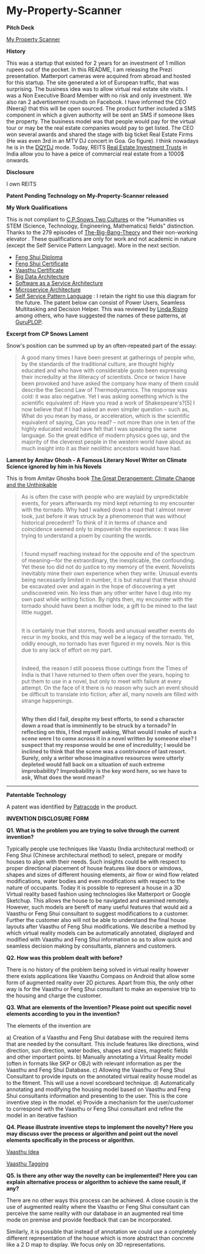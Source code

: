 # My-Property-Scanner


**Pitch Deck**

[My Property Scanner](https://prezi.com/hqwup5yu13hp/my-property-scanner/?present=1)



**History**

This was a startup that existed for 2 years for an investment of 1 million rupees out of the pocket. In this README, I am releasing the Prezi presentation. Matterport cameras were acquired from abroad and hosted for this startup. The site generated a lot of European traffic, that was surprising. The business idea was to allow virtual real estate site visits. I was a Non Executive Board Member with no risk and only investment. We also ran 2 advertisement rounds on Facebook. I have informed the CEO (Neeraj) that this will be open sourced. The product further included a SMS component in which a given authority will be sent an SMS if someone likes the property. The business model was that people would pay for the virtual tour or may be the real estate companies would pay to get listed. The CEO won several awards and shared the stage with big ticket Real Estate Firms (He was even 3rd in an MTV DJ concert in Goa. Go figure). I think nowadays he is in the [DQYDJ](https://web.archive.org/web/20021209091429/http://www.dqydj.com/index.html) mode.  Today, REITS [Real Estate Investment Trusts](https://www.etmoney.com/blog/everything-you-need-to-know-about-real-estate-investment-trusts-reits/) in India allow you to have a peice of commercial real estate from a 1000$ onwards.

**Disclosure**

I own REITS



**Patent Pending Technology on My-Property-Scanner released**

**My Work Qualifications**

This is not compliant to [C.P.Snows Two Cultures](https://en.wikipedia.org/wiki/The_Two_Cultures) or the "Humanities vs STEM (Science, Technology, Engineering, Mathematics) fields"  distinction. Thanks to the 279 episodes of [The-Big-Bang-Theory](https://en.wikipedia.org/wiki/The_Big_Bang_Theory) and their non-working elevator . These qualifications are only for work and not academic in nature (except the Self Service Pattern Language). More in the next section.

* [Feng Shui Diploma](https://github.com/spacetracker-collab/My-Property-Scanner/blob/main/Feng%20Shui%20Diploma%20-%20Ramkumar%20R.jpg)
* [Feng Shui Certificate](https://github.com/spacetracker-collab/My-Property-Scanner/blob/main/Feng%20Shui%20Certificate.jpg)
* [Vaasthu Certificate](https://github.com/spacetracker-collab/My-Property-Scanner/blob/main/Vaasthu%20Certificate.jpg)
* [Big Data Architecture](https://github.com/spacetracker-collab/My-Property-Scanner/blob/main/Architecting%20Big%20Data.jpg)
* [Software as a Service Architecture](https://github.com/spacetracker-collab/My-Property-Scanner/blob/main/Architecting%20SaaS.jpg)
* [Microservice Architecture](https://github.com/spacetracker-collab/My-Property-Scanner/blob/main/Microservice%20Architecture.jpg)
* [Self Service Pattern Language](https://github.com/spacetracker-collab/My-Property-Scanner/blob/main/Self%20Service%20Pattern%20Language%201.0.png) : I retain the right tio use this diagram for the future. The patent below can consist of Power Users, Seamless Multitasking and Decision Helper. This was reviewed by [Linda Rising](https://en.wikipedia.org/wiki/Linda_Rising) among others, who have suggested the names of these patterns, at [GuruPLOP](https://hillside.net/guruplop/).
                 
**Excerpt from CP Snows Lament**

Snow's position can be summed up by an often-repeated part of the essay:

<blockquote>

A good many times I have been present at gatherings of people who, by the standards of the traditional culture, are thought highly educated and who have with considerable gusto been expressing their incredulity at the illiteracy of scientists. Once or twice I have been provoked and have asked the company how many of them could describe the Second Law of Thermodynamics. The response was cold: it was also negative. Yet I was asking something which is the scientific equivalent of: Have you read a work of Shakespeare's?[5] I now believe that if I had asked an even simpler question – such as, What do you mean by mass, or acceleration, which is the scientific equivalent of saying, Can you read? – not more than one in ten of the highly educated would have felt that I was speaking the same language. So the great edifice of modern physics goes up, and the majority of the cleverest people in the western world have about as much insight into it as their neolithic ancestors would have had.

</blockquote>

**Lament by Amitav Ghosh - A Famous Literary Novel Writer on Climate Science ignored by him in his Novels**

This is from Amitav Ghoshs book [The Great Derangement: Climate Change and the Unthinkable](https://www.amazon.in/Great-Derangement-Climate-Change-Unthinkable-ebook/dp/B06XXHFVPH?ref=kindlecontentin50-21&tag=kindlecontentin50-21&gclid=CjwKCAjwnPOEBhA0EiwA609ReVgzJVkksVqRJsiqfY0M9_izDER-YWZ2ad_Ynk7rj0fGVy9GStMCSxoCWJgQAvD_BwE)

<blockquote>
 As is often the case with people who are waylaid by unpredictable events, for years afterwards my mind kept returning to my encounter with the tornado. Why had I walked down a road that I almost never took, just before it was struck by a phenomenon that was without historical precedent? To think of it in terms of chance and coincidence seemed only to impoverish the experience: it was like trying to understand a poem by counting the words. <br> <br>
  
I found myself reaching instead for the opposite end of the spectrum of meaning—for the extraordinary, the inexplicable, the confounding. Yet these too did not do justice to my memory of the event. Novelists inevitably mine their own experience when they write. Unusual events being necessarily limited in number, it is but natural that these should be excavated over and again in the hope of discovering a yet undiscovered vein. No less than any other writer have I dug into my own past while writing fiction. By rights then, my encounter with the tornado should have been a mother lode, a gift to be mined to the last little nugget. <br> <br>

It is certainly true that storms, floods and unusual weather events do recur in my books, and this may well be a legacy of the tornado. Yet, oddly enough, no tornado has ever figured in my novels. Nor is this due to any lack of effort on my part. <br> <br>

Indeed, the reason I still possess those cuttings from the Times of India is that I have returned to them often over the years, hoping to put them to use in a novel, but only to meet with failure at every attempt. On the face of it there is no reason why such an event should be difficult to translate into fiction; after all, many novels are filled with strange happenings. <br> <br>

**Why then did I fail, despite my best efforts, to send a character down a road that is imminently to be struck by a tornado? In reflecting on this, I find myself asking, What would I make of such a scene were I to come across it in a novel written by someone else? I suspect that my response would be one of incredulity; I would be inclined to think that the scene was a contrivance of last resort. Surely, only a writer whose imaginative resources were utterly depleted would fall back on a situation of such extreme improbability? Improbability is the key word here, so we have to ask, What does the word mean?**

</blockquote>

------------------------------------------------------------------------------------------------------------------------------------

**Patentable Technology**

A patent was identified by [Patracode](https://www.patracode.com/) in the product.

**INVENTION DISCLOSURE FORM**

 
**Q1. What is the problem you are trying to solve through the current invention?**
  
Typically people use techniques like Vaastu (India architectural method) or Feng Shui (Chinese architectural method) to select, prepare or modify houses to align with their needs. Such insights could be with respect to proper directional placement of house features like doors or windows, shapes and sizes of different housing elements, air flow or wind flow related modifications, water bodies and even modifications with respect to the nature of occupants.
Today it is possible to represent a house in a 3D Virtual reality based fashion using technologies like Matterport or Google Sketchup. This allows the house to be navigated and 
examined remotely. However, such models are bereft of many useful features that would aid a Vaasthu or Feng Shui consultant to suggest modifications to a customer. 
Further the customer also will not be able to understand the final house layouts after Vaasthu of Feng Shui modifications. We describe a method by which virtual reality 
models can be automatically annotated, displayed and modified with Vaasthu and Feng Shui information so as to allow quick and seamless decision making by consultants,
planners and customers.

**Q2. How was this problem dealt with before?**

There is no history of the problem being solved in virtual reality however there exists applications like Vaasthu Compass on Android that allow some form of augmented reality 
over 2D pictures. Apart from this, the only other way is for the Vaasthu or Feng Shui consultant to make an expensive trip to the housing and charge the customer.

**Q3. What are elements of the Invention? Please point out specific novel elements according to you  in the invention?**

The elements of the invention are 

a)	Creation of a Vaasthu and Feng Shui database with the required items that are needed by the consultant. This include features like directions, wind direction, sun direction, water bodies, shapes and sizes, magnetic fields and other important points.
b)	Manually annotating a Virtual Reality model (often in formats like SKP or OBJ) with relevant information as per the Vaasthu and Feng Shui Database.
c)	Allowing the   Vaasthu or Feng Shui Consultant to provide inputs on the annotated virtual reality house model as to the fitment. This will use a novel scoreboard technique.
d)	Automatically annotating and modifying the housing model based on Vaasthu and Feng Shui consultants information and presenting to the user. This is the core inventive step in the model.
e)	Provide a mechanism for the user/customer to correspond with the Vaasthu or Feng Shui consultant and refine the model in an iterative fashion


**Q4. Please illustrate inventive steps to implement the novelty? Here you may discuss over the process or algorithm and point out the novel elements specifically in the process or algorithm.**




[Vaasthu Idea](https://github.com/spacetracker-collab/My-Property-Scanner/blob/main/Vaasthu%20idea%201.0.png)

[Vaasthu Tagging](https://github.com/spacetracker-collab/My-Property-Scanner/blob/main/Vaasthu%20Tagging%201.0.png)

**Q5. Is there any other way the novelty can be implemented? Here you can explain alternative process or algorithm to achieve the same result, if any?**

There are no other ways this process can be achieved. A close cousin is the use of augmented reality where the Vaasthu or Feng Shui consultant can perceive the same reality with our database in an augmented real time mode on premise and provide feedback that can be incorporated.

Similarly, it is possible that instead of annotation we could use a completely different representation of the house which is more abstract than concrete like a 2 D map to display. We focus only on 3D representations.


